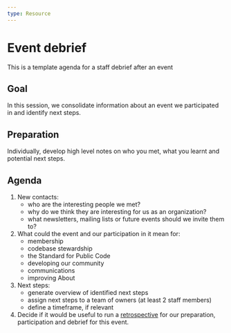 ```yaml
---
type: Resource
---
```


# Event debrief

This is a template agenda for a staff debrief after an event

## Goal

In this session, we consolidate information about an event we participated in and identify next steps.

## Preparation

Individually, develop high level notes on who you met, what you learnt and potential next steps.

## Agenda

1. New contacts:
    * who are the interesting people we met?
    * why do we think they are interesting for us as an organization?
    * what newsletters, mailing lists or future events should we invite them to?
2. What could the event and our participation in it mean for:
    * membership
    * codebase stewardship
    * the Standard for Public Code
    * developing our community
    * communications
    * improving About
3. Next steps:
    * generate overview of identified next steps
    * assign next steps to a team of owners (at least 2 staff members)
    * define a timeframe, if relevant
4. Decide if it would be useful to run a [retrospective](retrospective.md) for our preparation, participation and debrief for this event.
